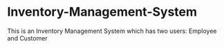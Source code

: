 # Inventory-Management-System
This is an Inventory Management System which has two users: Employee and Customer
